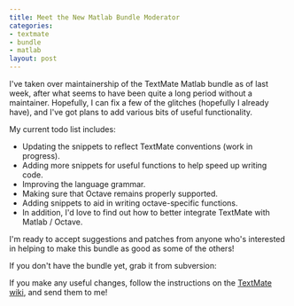 ```yaml
--- 
title: Meet the New Matlab Bundle Moderator
categories: 
- textmate
- bundle
- matlab
layout: post
---
```

I've taken over maintainership of the TextMate Matlab bundle as of last week, after what seems to have been quite a long period without a maintainer. Hopefully, I can fix a few of the glitches (hopefully I already have), and I've got plans to add various bits of useful functionality.

My current todo list includes:
  
  * Updating the snippets to reflect TextMate conventions (work in progress).
  * Adding more snippets for useful functions to help speed up writing code.
  * Improving the language grammar.
  * Making sure that Octave remains properly supported.
  * Adding snippets to aid in writing octave-specific functions.
  * In addition, I'd love to find out how to better integrate TextMate with Matlab / Octave.

I'm ready to accept suggestions and patches from anyone who's interested in helping to make this bundle as good as some of the others!

If you don't have the bundle yet, grab it from subversion:

<script src="http://gist.github.com/5020.js"></script>

If you make any useful changes, follow the instructions on the 
[TextMate wiki](http://wiki.macromates.com/Bundles/HowToContribute), and send them to me!
